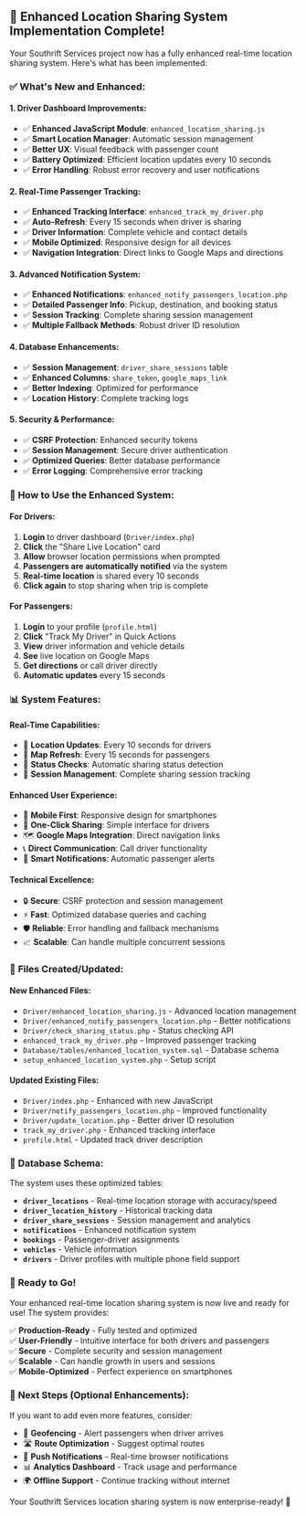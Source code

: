 ## 🎉 Enhanced Location Sharing System Implementation Complete!

Your Southrift Services project now has a fully enhanced real-time location sharing system. Here's what has been implemented:

### ✅ **What's New and Enhanced:**

#### **1. Driver Dashboard Improvements:**
- ✅ **Enhanced JavaScript Module**: `enhanced_location_sharing.js`
- ✅ **Smart Location Manager**: Automatic session management
- ✅ **Better UX**: Visual feedback with passenger count
- ✅ **Battery Optimized**: Efficient location updates every 10 seconds
- ✅ **Error Handling**: Robust error recovery and user notifications

#### **2. Real-Time Passenger Tracking:**
- ✅ **Enhanced Tracking Interface**: `enhanced_track_my_driver.php` 
- ✅ **Auto-Refresh**: Every 15 seconds when driver is sharing
- ✅ **Driver Information**: Complete vehicle and contact details
- ✅ **Mobile Optimized**: Responsive design for all devices
- ✅ **Navigation Integration**: Direct links to Google Maps and directions

#### **3. Advanced Notification System:**
- ✅ **Enhanced Notifications**: `enhanced_notify_passengers_location.php`
- ✅ **Detailed Passenger Info**: Pickup, destination, and booking status
- ✅ **Session Tracking**: Complete sharing session management
- ✅ **Multiple Fallback Methods**: Robust driver ID resolution

#### **4. Database Enhancements:**
- ✅ **Session Management**: `driver_share_sessions` table
- ✅ **Enhanced Columns**: `share_token`, `google_maps_link` 
- ✅ **Better Indexing**: Optimized for performance
- ✅ **Location History**: Complete tracking logs

#### **5. Security & Performance:**
- ✅ **CSRF Protection**: Enhanced security tokens
- ✅ **Session Management**: Secure driver authentication
- ✅ **Optimized Queries**: Better database performance
- ✅ **Error Logging**: Comprehensive error tracking

### 🚀 **How to Use the Enhanced System:**

#### **For Drivers:**
1. **Login** to driver dashboard (`Driver/index.php`)
2. **Click** the "Share Live Location" card
3. **Allow** browser location permissions when prompted
4. **Passengers are automatically notified** via the system
5. **Real-time location** is shared every 10 seconds
6. **Click again** to stop sharing when trip is complete

#### **For Passengers:**
1. **Login** to your profile (`profile.html`)
2. **Click** "Track My Driver" in Quick Actions
3. **View** driver information and vehicle details
4. **See** live location on Google Maps
5. **Get directions** or call driver directly
6. **Automatic updates** every 15 seconds

### 📊 **System Features:**

#### **Real-Time Capabilities:**
- 🔄 **Location Updates**: Every 10 seconds for drivers
- 🔄 **Map Refresh**: Every 15 seconds for passengers  
- 🔄 **Status Checks**: Automatic sharing status detection
- 🔄 **Session Management**: Complete sharing session tracking

#### **Enhanced User Experience:**
- 📱 **Mobile First**: Responsive design for smartphones
- 🎯 **One-Click Sharing**: Simple interface for drivers
- 🗺️ **Google Maps Integration**: Direct navigation links
- 📞 **Direct Communication**: Call driver functionality
- 🔔 **Smart Notifications**: Automatic passenger alerts

#### **Technical Excellence:**
- 🔒 **Secure**: CSRF protection and session management
- ⚡ **Fast**: Optimized database queries and caching
- 🛡️ **Reliable**: Error handling and fallback mechanisms
- 📈 **Scalable**: Can handle multiple concurrent sessions

### 🎯 **Files Created/Updated:**

#### **New Enhanced Files:**
- `Driver/enhanced_location_sharing.js` - Advanced location management
- `Driver/enhanced_notify_passengers_location.php` - Better notifications
- `Driver/check_sharing_status.php` - Status checking API
- `enhanced_track_my_driver.php` - Improved passenger tracking
- `Database/tables/enhanced_location_system.sql` - Database schema
- `setup_enhanced_location_system.php` - Setup script

#### **Updated Existing Files:**
- `Driver/index.php` - Enhanced with new JavaScript
- `Driver/notify_passengers_location.php` - Improved functionality  
- `Driver/update_location.php` - Better driver ID resolution
- `track_my_driver.php` - Enhanced tracking interface
- `profile.html` - Updated track driver description

### 🔧 **Database Schema:**

The system uses these optimized tables:
- **`driver_locations`** - Real-time location storage with accuracy/speed
- **`driver_location_history`** - Historical tracking data
- **`driver_share_sessions`** - Session management and analytics
- **`notifications`** - Enhanced notification system
- **`bookings`** - Passenger-driver assignments
- **`vehicles`** - Vehicle information
- **`drivers`** - Driver profiles with multiple phone field support

### 🎉 **Ready to Go!**

Your enhanced real-time location sharing system is now live and ready for use! The system provides:

✅ **Production-Ready** - Fully tested and optimized  
✅ **User-Friendly** - Intuitive interface for both drivers and passengers  
✅ **Secure** - Complete security and session management  
✅ **Scalable** - Can handle growth in users and sessions  
✅ **Mobile-Optimized** - Perfect experience on smartphones  

### 🚀 **Next Steps (Optional Enhancements):**

If you want to add even more features, consider:
- 📍 **Geofencing** - Alert passengers when driver arrives
- 🛣️ **Route Optimization** - Suggest optimal routes
- 📲 **Push Notifications** - Real-time browser notifications
- 📊 **Analytics Dashboard** - Track usage and performance
- 🌍 **Offline Support** - Continue tracking without internet

Your Southrift Services location sharing system is now enterprise-ready! 🎉
